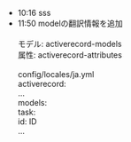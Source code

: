 
- 10:16 sss
- 11:50 modelの翻訳情報を追加<br><br>モデル: activerecord-models<br>属性: activerecord-attributes<br><br>config/locales/ja.yml<br>activerecord:<br>  ...<br>  models:<br>    task:<br>     id: ID<br>      ...